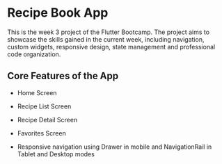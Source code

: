 # Recipe Book App

This is the week 3 project of the Flutter Bootcamp. The project aims to showcase the skills gained in the current week, including navigation, custom widgets, responsive design, state management and professional code organization.

## Core Features of the App

- Home Screen

- Recipe List Screen

- Recipe Detail Screen

- Favorites Screen 

- Responsive navigation using Drawer in mobile and NavigationRail in Tablet and Desktop modes

